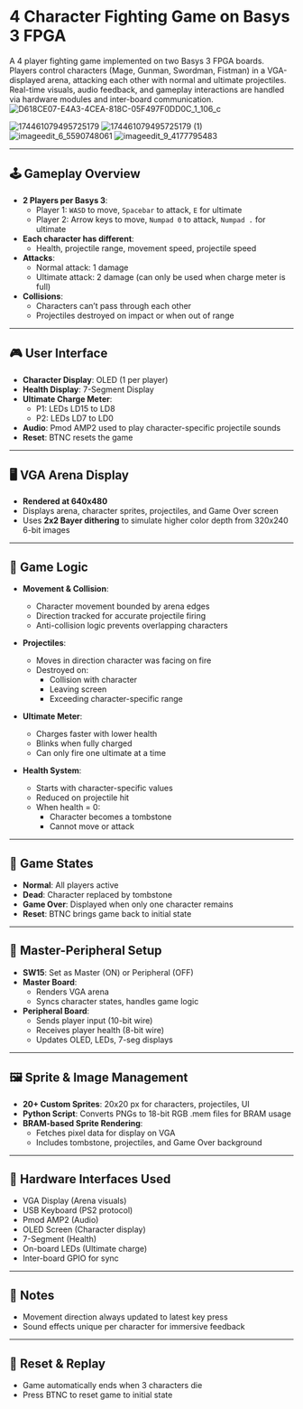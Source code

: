 # 4 Character Fighting Game on Basys 3 FPGA

A 4 player fighting game implemented on two Basys 3 FPGA boards. Players control characters (Mage, Gunman, Swordman, Fistman) in a VGA-displayed arena, attacking each other with normal and ultimate projectiles. Real-time visuals, audio feedback, and gameplay interactions are handled via hardware modules and inter-board communication.
![D618CE07-E4A3-4CEA-818C-05F497F0DD0C_1_106_c](https://github.com/user-attachments/assets/c2c9997b-56a8-415f-8cd3-f236e460da12)


![174461079495725179](https://github.com/user-attachments/assets/d01746f1-9a7f-4ac0-8cc1-e4dd7693b3e2)
![174461079495725179 (1)](https://github.com/user-attachments/assets/d6756458-b48f-4a2a-9c96-a8d6a57b140c)
![imageedit_6_5590748061](https://github.com/user-attachments/assets/f8c17fa2-342f-4c24-8db8-403445e341f3)
![imageedit_9_4177795483](https://github.com/user-attachments/assets/1ec48539-f5c3-4bbe-816e-99eeda33fd27)



---

## 🕹 Gameplay Overview

- **2 Players per Basys 3**: 
  - Player 1: `WASD` to move, `Spacebar` to attack, `E` for ultimate
  - Player 2: Arrow keys to move, `Numpad 0` to attack, `Numpad .` for ultimate
- **Each character has different**: 
  - Health, projectile range, movement speed, projectile speed
- **Attacks**: 
  - Normal attack: 1 damage
  - Ultimate attack: 2 damage (can only be used when charge meter is full)
- **Collisions**: 
  - Characters can’t pass through each other
  - Projectiles destroyed on impact or when out of range

---

## 🎮 User Interface

- **Character Display**: OLED (1 per player)
- **Health Display**: 7-Segment Display
- **Ultimate Charge Meter**: 
  - P1: LEDs LD15 to LD8
  - P2: LEDs LD7 to LD0
- **Audio**: Pmod AMP2 used to play character-specific projectile sounds
- **Reset**: BTNC resets the game

---

## 🖥 VGA Arena Display

- **Rendered at 640x480**
- Displays arena, character sprites, projectiles, and Game Over screen
- Uses **2x2 Bayer dithering** to simulate higher color depth from 320x240 6-bit images

---

## 🧠 Game Logic

- **Movement & Collision**:
  - Character movement bounded by arena edges
  - Direction tracked for accurate projectile firing
  - Anti-collision logic prevents overlapping characters

- **Projectiles**:
  - Moves in direction character was facing on fire
  - Destroyed on:
    - Collision with character
    - Leaving screen
    - Exceeding character-specific range

- **Ultimate Meter**:
  - Charges faster with lower health
  - Blinks when fully charged
  - Can only fire one ultimate at a time

- **Health System**:
  - Starts with character-specific values
  - Reduced on projectile hit
  - When health = 0:
    - Character becomes a tombstone
    - Cannot move or attack

---

## 🔄 Game States

- **Normal**: All players active
- **Dead**: Character replaced by tombstone
- **Game Over**: Displayed when only one character remains
- **Reset**: BTNC brings game back to initial state

---

## 🔗 Master-Peripheral Setup

- **SW15**: Set as Master (ON) or Peripheral (OFF)
- **Master Board**:
  - Renders VGA arena
  - Syncs character states, handles game logic
- **Peripheral Board**:
  - Sends player input (10-bit wire)
  - Receives player health (8-bit wire)
  - Updates OLED, LEDs, 7-seg displays

---

## 🖼 Sprite & Image Management

- **20+ Custom Sprites**: 20x20 px for characters, projectiles, UI
- **Python Script**: Converts PNGs to 18-bit RGB .mem files for BRAM usage
- **BRAM-based Sprite Rendering**:
  - Fetches pixel data for display on VGA
  - Includes tombstone, projectiles, and Game Over background

---

## 🔧 Hardware Interfaces Used

- VGA Display (Arena visuals)
- USB Keyboard (PS2 protocol)
- Pmod AMP2 (Audio)
- OLED Screen (Character display)
- 7-Segment (Health)
- On-board LEDs (Ultimate charge)
- Inter-board GPIO for sync

---

## 📌 Notes

- Movement direction always updated to latest key press
- Sound effects unique per character for immersive feedback

---

## 🚀 Reset & Replay

- Game automatically ends when 3 characters die
- Press BTNC to reset game to initial state
